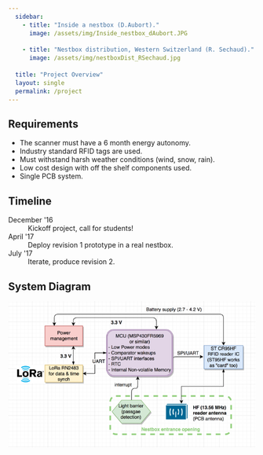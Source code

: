 ```yaml
---
  sidebar:
    - title: "Inside a nestbox (D.Aubort)."
      image: /assets/img/Inside_nestbox_dAubort.JPG

    - title: "Nestbox distribution, Western Switzerland (R. Sechaud)."
      image: /assets/img/nestboxDist_RSechaud.jpg

  title: "Project Overview"
  layout: single
  permalink: /project
---
```



<h2>Requirements</h2>
<ul>
  <li>The scanner must have a 6 month energy autonomy.</li>
  <li>Industry standard RFID tags are used. </li>
  <li>Must withstand harsh weather conditions (wind, snow, rain).</li>
  <li>Low cost design with off the shelf components used.</li>
  <li>Single PCB system.</li>
</ul>

<h2>Timeline</h2>
<dl>
 <dt>December '16</dt>
 <dd>Kickoff project, call for students!</dd>
 <dt>April '17</dt>
 <dd>Deploy revision 1 prototype in a real nestbox.</dd>
 <dt>July '17</dt>
 <dd>Iterate, produce revision 2.</dd>
</dl>

<h2>System Diagram</h2>
<img src="/assets/img/system.png" />
